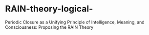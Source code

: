 # RAIN-theory-logical-
Periodic Closure as a Unifying Principle of Intelligence, Meaning, and Consciousness: Proposing the RAIN Theory
